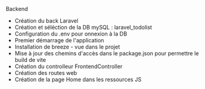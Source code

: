 Backend 
- Création du back Laravel
- Création et séléction de la DB mySQL : laravel_todolist
- Configuration du .env pour onnexion à la DB
- Premier démarrage de l'application
- Installation de breeze - vue dans le projet 
- Mise à jour des chemins d'accès dans le package.json pour permettre le build de vite 
- Création du controlleur FrontendController
- Création des routes web
- Création de la page Home dans les ressources JS